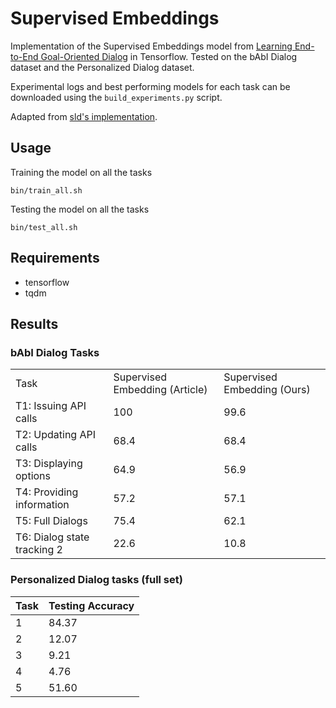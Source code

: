 # Supervised Embeddings
Implementation of the Supervised Embeddings model from
[Learning End-to-End Goal-Oriented Dialog](https://arxiv.org/abs/1605.07683) in Tensorflow. Tested on the bAbI Dialog dataset and the Personalized Dialog dataset. 

Experimental logs and best performing models for each task can be downloaded using the `build_experiments.py` script.

Adapted from [sld's implementation](https://github.com/sld/supervised-embedding-model).

## Usage

Training the model on all the tasks
```
bin/train_all.sh
```

Testing the model on all the tasks
```
bin/test_all.sh
```

## Requirements

* tensorflow
* tqdm

## Results

### bAbI Dialog Tasks

<table>
  <tr>
    <td>
      Task
    </td>
    <td>
      Supervised Embedding (Article)
    </td>
    <td>
      Supervised Embedding (Ours)
    </td>
  </tr>
  <tr>
    <td>
      T1: Issuing API calls
    </td>
    <td>
      100
    </td>
    <td>
      99.6
    </td>
  </tr>
  <tr>
    <td>
      T2: Updating API calls
    </td>
    <td>
      68.4
    </td>
    <td>
      68.4
    </td>
  </tr>
  <tr>
    <td>
      T3: Displaying options
    </td>
    <td>
      64.9
    </td>
    <td>
      56.9
    </td>
  </tr>
  <tr>
    <td>
      T4: Providing information
    </td>
    <td>
      57.2
    </td>
    <td>
      57.1
    </td>
  </tr>
  <tr>
    <td>
      T5: Full Dialogs
    </td>
    <td>
      75.4
    </td>
    <td>
      62.1
    </td>
  </tr>
  <tr>
    <td>
      T6: Dialog state tracking 2
    </td>
    <td>
      22.6
    </td>
    <td>
      10.8
    </td>
  </tr>
</table>

### Personalized Dialog tasks (full set)

Task  |  Testing Accuracy  
------|---------------------
  1   |       84.37
  2   |       12.07
  3   |       9.21
  4   |       4.76
  5   |       51.60
